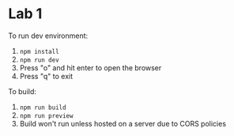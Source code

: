 # Lab 1

To run dev environment:

1. `npm install`
2. `npm run dev`
3. Press "o" and hit enter to open the browser
4. Press "q" to exit

To build:

1. `npm run build`
2. `npm run preview`
3. Build won't run unless hosted on a server due to CORS policies
